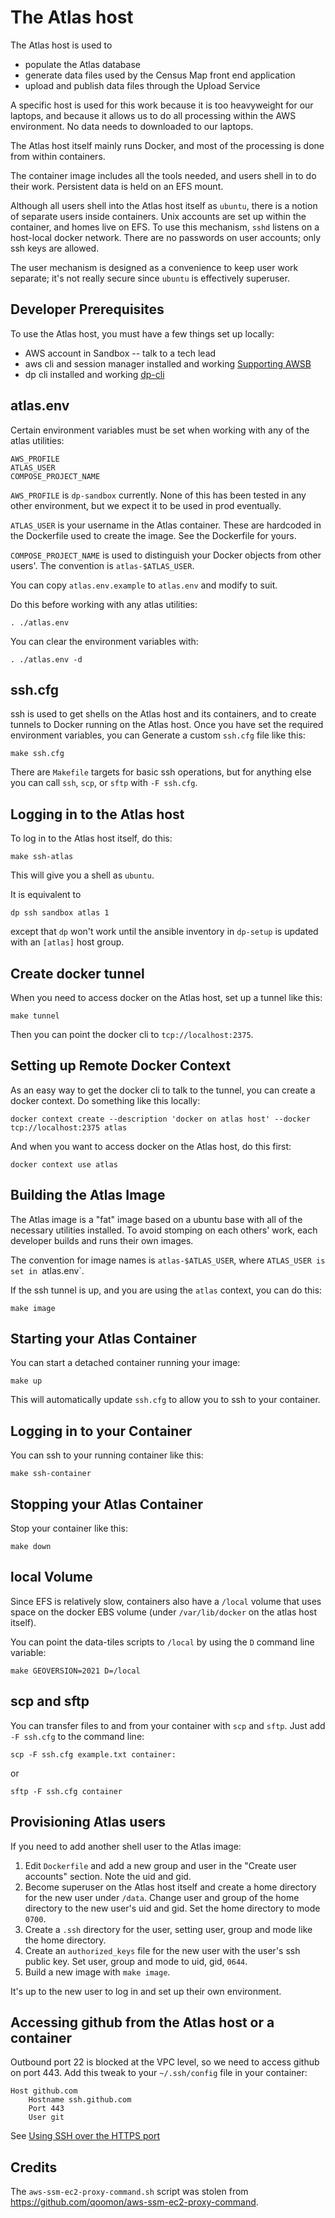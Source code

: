 # The Atlas host

The Atlas host is used to

* populate the Atlas database
* generate data files used by the Census Map front end application
* upload and publish data files through the Upload Service

A specific host is used for this work because it is too heavyweight for our laptops,
and because it allows us to do all processing within the AWS environment.
No data needs to downloaded to our laptops.

The Atlas host itself mainly runs Docker, and most of the processing is done
from within containers.

The container image includes all the tools needed, and users shell in to do their work.
Persistent data is held on an EFS mount.

Although all users shell into the Atlas host itself as `ubuntu`, there is a notion of separate
users inside containers.
Unix accounts are set up within the container, and homes live on EFS.
To use this mechanism, `sshd` listens on a host-local docker network.
There are no passwords on user accounts; only ssh keys are allowed.

The user mechanism is designed as a convenience to keep user work separate;
it's not really secure since `ubuntu` is effectively superuser.

## Developer Prerequisites

To use the Atlas host, you must have a few things set up locally:

* AWS account in Sandbox -- talk to a tech lead
* aws cli and session manager installed and working [Supporting AWSB](https://docs.google.com/document/d/1N8k1HnI7R1f9KgFPLAu37bGDLGPPWF9Gk-eiAQlsxm4)
* dp cli installed and working [dp-cli](https://github.com/ONSdigital/dp-cli)


## atlas.env

Certain environment variables must be set when working with any of the atlas utilities:

	AWS_PROFILE
	ATLAS_USER
	COMPOSE_PROJECT_NAME

`AWS_PROFILE` is `dp-sandbox` currently.
None of this has been tested in any other environment, but we expect it to be used in prod eventually.

`ATLAS_USER` is your username in the Atlas container.
These are hardcoded in the Dockerfile used to create the image.
See the Dockerfile for yours.

`COMPOSE_PROJECT_NAME` is used to distinguish your Docker objects from other users'.
The convention is `atlas-$ATLAS_USER`.

You can copy `atlas.env.example` to `atlas.env` and modify to suit.

Do this before working with any atlas utilities:

	. ./atlas.env

You can clear the environment variables with:

	. ./atlas.env -d


## ssh.cfg

ssh is used to get shells on the Atlas host and its containers, and to create tunnels to Docker running on the Atlas host.
Once you have set the required environment variables, you can Generate a custom `ssh.cfg` file like this:

	make ssh.cfg

There are `Makefile` targets for basic ssh operations, but for anything else you can call `ssh`, `scp`, or `sftp` with `-F ssh.cfg`.

## Logging in to the Atlas host

To log in to the Atlas host itself, do this:

	make ssh-atlas

This will give you a shell as `ubuntu`.

It is equivalent to

	dp ssh sandbox atlas 1

except that `dp` won't work until the ansible inventory in `dp-setup` is updated with an `[atlas]` host group.


## Create docker tunnel

When you need to access docker on the Atlas host, set up a tunnel like this:

	make tunnel

Then you can point the docker cli to `tcp://localhost:2375`.


## Setting up Remote Docker Context

As an easy way to get the docker cli to talk to the tunnel, you can create a docker context.
Do something like this locally:

	docker context create --description 'docker on atlas host' --docker tcp://localhost:2375 atlas

And when you want to access docker on the Atlas host, do this first:

	docker context use atlas


## Building the Atlas Image

The Atlas image is a "fat" image based on a ubuntu base with all of the necessary utilities installed.
To avoid stomping on each others' work, each developer builds and runs their own images.

The convention for image names is `atlas-$ATLAS_USER`, where `ATLAS_USER is set in `atlas.env`.

If the ssh tunnel is up, and you are using the `atlas` context, you can do this:

	make image


## Starting your Atlas Container

You can start a detached container running your image:

	make up

This will automatically update `ssh.cfg` to allow you to ssh to your container.


## Logging in to your Container

You can ssh to your running container like this:

	make ssh-container


## Stopping your Atlas Container

Stop your container like this:

	make down


## local Volume

Since EFS is relatively slow, containers also have a `/local` volume that uses space
on the docker EBS volume (under `/var/lib/docker` on the atlas host itself).

You can point the data-tiles scripts to `/local` by using the `D` command line variable:

	make GEOVERSION=2021 D=/local

## scp and sftp

You can transfer files to and from your container with `scp` and `sftp`.
Just add `-F ssh.cfg` to the command line:

	scp -F ssh.cfg example.txt container:

or

	sftp -F ssh.cfg container


## Provisioning Atlas users

If you need to add another shell user to the Atlas image:

1. Edit `Dockerfile` and add a new group and user in the "Create user accounts" section.
   Note the uid and gid.
2. Become superuser on the Atlas host itself and create a home directory for the new user under `/data`.
   Change user and group of the home directory to the new user's uid and gid.
   Set the home directory to mode `0700`.
3. Create a `.ssh` directory for the user, setting user, group and mode like the home directory.
4. Create an `authorized_keys` file for the new user with the user's ssh public key.
   Set user, group and mode to uid, gid, `0644`.
5. Build a new image with `make image`.

It's up to the new user to log in and set up their own environment.

## Accessing github from the Atlas host or a container

Outbound port 22 is blocked at the VPC level, so we need to access github on port 443.
Add this tweak to your `~/.ssh/config` file in your container:

	Host github.com
		Hostname ssh.github.com
		Port 443
		User git

See [Using SSH over the HTTPS port](https://docs.github.com/en/authentication/troubleshooting-ssh/using-ssh-over-the-https-port)

## Credits

The `aws-ssm-ec2-proxy-command.sh` script was stolen from https://github.com/qoomon/aws-ssm-ec2-proxy-command.
